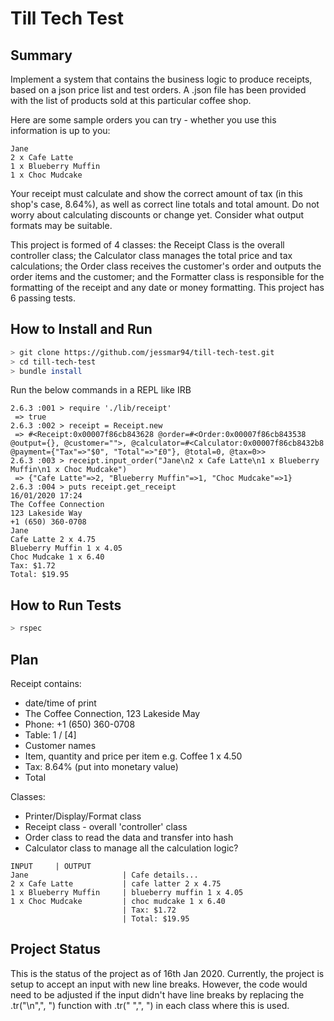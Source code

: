 # Till Tech Test
## Summary
Implement a system that contains the business logic to produce receipts, based on a json price list and test orders. A .json file has been provided with the list of products sold at this particular coffee shop.

Here are some sample orders you can try - whether you use this information is up to you:
```
Jane
2 x Cafe Latte
1 x Blueberry Muffin
1 x Choc Mudcake
```

Your receipt must calculate and show the correct amount of tax (in this shop's case, 8.64%), as well as correct line totals and total amount. Do not worry about calculating discounts or change yet. Consider what output formats may be suitable.

This project is formed of 4 classes: the Receipt Class is the overall controller class; the Calculator class manages the total price and tax calculations; the Order class receives the customer's order and outputs the order items and the customer; and the Formatter class is responsible for the formatting of the receipt and any date or money formatting. This project has 6 passing tests. 

## How to Install and Run
```bash
> git clone https://github.com/jessmar94/till-tech-test.git
> cd till-tech-test
> bundle install
```
Run the below commands in a REPL like IRB
```
2.6.3 :001 > require './lib/receipt'
 => true
2.6.3 :002 > receipt = Receipt.new
 => #<Receipt:0x00007f86cb843628 @order=#<Order:0x00007f86cb843538 @output={}, @customer="">, @calculator=#<Calculator:0x00007f86cb8432b8 @payment={"Tax"=>"$0", "Total"=>"£0"}, @total=0, @tax=0>>
2.6.3 :003 > receipt.input_order("Jane\n2 x Cafe Latte\n1 x Blueberry Muffin\n1 x Choc Mudcake")
 => {"Cafe Latte"=>2, "Blueberry Muffin"=>1, "Choc Mudcake"=>1}
2.6.3 :004 > puts receipt.get_receipt
16/01/2020 17:24
The Coffee Connection
123 Lakeside Way
+1 (650) 360-0708
Jane
Cafe Latte 2 x 4.75
Blueberry Muffin 1 x 4.05
Choc Mudcake 1 x 6.40
Tax: $1.72
Total: $19.95
```

## How to Run Tests 
```bash 
> rspec 
```
## Plan
Receipt contains:
- date/time of print
- The Coffee Connection, 123 Lakeside May
- Phone: +1 (650) 360-0708
- Table: 1 / [4]
- Customer names
- Item, quantity and price per item e.g. Coffee   1 x 4.50
- Tax: 8.64% (put into monetary value)
- Total

Classes:
- Printer/Display/Format class
- Receipt class - overall 'controller' class
- Order class to read the data and transfer into hash
- Calculator class to manage all the calculation logic?

```
INPUT     | OUTPUT
Jane                     | Cafe details...
2 x Cafe Latte           | cafe latter 2 x 4.75
1 x Blueberry Muffin     | blueberry muffin 1 x 4.05
1 x Choc Mudcake         | choc mudcake 1 x 6.40
                         | Tax: $1.72
                         | Total: $19.95
 ```                        
                         
 ## Project Status 
 This is the status of the project as of 16th Jan 2020. Currently, the project is setup to accept an input with new line breaks. However, the code would need to be adjusted if the input didn't have line breaks by replacing the .tr("\n",", ") function with .tr(" ",", ") in each class where this is used. 
